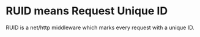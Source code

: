 # RUID means Request Unique ID

RUID is a net/http middleware which marks every request with a unique ID.
